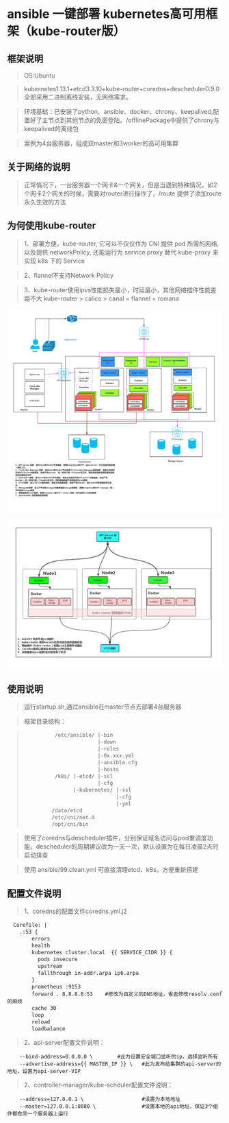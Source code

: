 ansible 一键部署 kubernetes高可用框架（kube-router版）
========

框架说明
----
> OS:Ubuntu 

> kubernetes1.13.1+etcd3.3.10+kube-router+coredns+descheduler0.9.0 全部采用二进制离线安装，无网络需求。

> 环境基础：已安装了python、ansible、docker、chrony、keepalived,配置好了主节点到其他节点的免密登陆。/offlinePackage中提供了chrony与keepalived的离线包

> 案例为4台服务器，组成双master和3worker的高可用集群


关于网络的说明
----
> 正常情况下，一台服务器一个网卡&一个网关，但是当遇到特殊情况，如2个网卡2个网关的时候，需要对router进行操作了，/route 提供了添加route永久生效的方法


为何使用kube-router
----
> 1、部署方便，kube-router, 它可以不仅仅作为 CNI 提供 pod 所需的网络, 以及提供 networkPolicy, 还能运行为 service proxy 替代 kube-proxy 来实现 k8s 下的 Service

> 2、flannel不支持Network Policy

> 3、kube-router使用ipvs性能损失最小，时延最小，其他网络插件性能差距不大  kube-router > calico > canal = flannel = romana

![Image text](https://github.com/Fear2014/kubernetes_ansible_deploy/blob/master/images/Kubernetes_kube-router.png)

![Image text](https://github.com/Fear2014/kubernetes_ansible_deploy/blob/master/images/kubernetes%20%E7%BB%84%E7%BB%87%E5%9B%BE_kube-routrer.png)



使用说明
-----
> 运行startup.sh,通过ansible在master节点去部署4台服务器
	
> 框架目录结构：

>               /etc/ansible/ |-bin
>                             |-down
>                             |-roles	
>                             |-0x.xxx.yml
>                             |-ansible.cfg
>                             |-hosts
>               /k8s/ |-etcd/ |-ssl
>                             |-cfg
>                     |-kubernetes/ |-ssl
>                                   |-cfg
>                                   |-yml
>              /data/etcd
>              /etc/cni/net.d
>              /opt/cni/bin								   

> 使用了coredns与descheduler插件，分别保证域名访问与pod重调度功能，descheduler的周期建议改为一天一次，默认设置为在每日凌晨2点时启动排查


> 使用 ansible/99.clean.yml 可直接清理etcd、k8s，方便重新搭建





配置文件说明
-----
> 1、coredns的配置文件coredns.yml.j2
```
  Corefile: |
    .:53 {
        errors
        health
        kubernetes cluster.local  {{ SERVICE_CIDR }} {
          pods insecure
          upstream
          fallthrough in-addr.arpa ip6.arpa
        }
        prometheus :9153
        forward . 8.8.8.8:53    #修改为自定义的DNS地址，省去修改resolv.conf的麻烦
        cache 30
        loop
        reload
        loadbalance
```

> 2、api-server配置文件说明：
```
	--bind-address=0.0.0.0 \		#此为设置安全端口监听的ip，选择监听所有
	--advertise-address={{ MASTER_IP }} \	#此为发布给集群的api-server的地址，设置为api-server-VIP
```

> 2、controller-manager/kube-schduler配置文件说明：
```
	--address=127.0.0.1	\					#设置为本地地址
   	--master=127.0.0.1:8080 \				#设置本地的api地址，保证3个组件都在同一个服务器上运行
```
